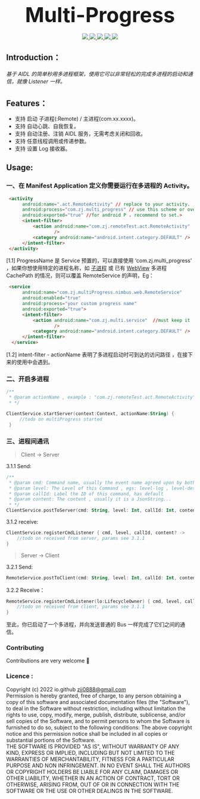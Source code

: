<p align="center" >
  <b style = "font-size:55px">Multi-Progress</b>
   <br>
   <br>
   <a href = "https://github.com/ZBL-Kiven/">
   <img src = "https://img.shields.io/static/v1?label=By&message=ZBL-Kiven&color=2af"/>
   </a>
   <a href = "https://github.com/ZBL-Kiven/album">
      <img src = "https://img.shields.io/static/v1?label=platform&message=Android&color=6bf"/>
   </a>
   <a href = "https://github.com/ZBL-Kiven">
      <img src = "https://img.shields.io/static/v1?label=author&message=ZJJ&color=9cf"/>
  </a>
  <a href = "https://developer.android.google.cn/jetpack/androidx">
      <img src = "https://img.shields.io/static/v1?label=usage&message=Multi-Progress&color=8ce"/>
  </a>
  <a href = "https://www.android-doc.com/guide/components/android7.0.html">
      <img src = "https://img.shields.io/static/v1?label=minVersion&message=5.0&color=cce"/>
  </a>
</p>



## Introduction：

###### 基于 AIDL 的简单秒用多进程框架，使用它可以非常轻松的完成多进程的启动和通信，就像 Listener 一样。

## Features：

* 支持 启动 子进程(:Remote) / 主进程(com.xx.xxxx)。
* 支持 自动心跳、自我恢复。
* 支持 自动注册、注销 AIDL 服务，无需考虑关闭和回收。
* 支持 任意线程调用或传递参数。
* 支持 设置 Log 接收器。

## Usage:

### 一、在 Manifest Application 定义你需要运行在多进程的 Activity。

```html
 <activity
      android:name=".act.RemoteActivity" // replace to your activity.
      android:process="com.zj.multi_progress" // use this scheme or override with RemoteService.[1.1]
      android:exported="true" //for android P . recommend to set.>
      <intent-filter>
          <action android:name="com.zj.remoteTest.act.RemoteActivity"  // importante ，see [1.2]
                  /> 
          <category android:name="android.intent.category.DEFAULT" />
      </intent-filter>
 </activity>
```

[1.1] ProgressName 是 Service 预置的，可以直接使用  ‘com.zj.multi_progress’ ，如果你想使用特定的进程名称，如 [子进程]() 或 已有 [WebView]() 多进程 CachePath 的情况，则可以覆盖 RemoteService 的声明，Eg：

```html
 <service
      android:name="com.zj.multiProgress.nimbus.web.RemoteService"
      android:enabled="true"
      android:process="your custom progress name"
      android:exported="true">
      <intent-filter>
          <action android:name="com.zj.multi.service"  //must keep it
                  /> 
          <category android:name="android.intent.category.DEFAULT" />
      </intent-filter>
  </service>
```

[1.2] intent-filter - actionName 表明了多进程启动时可到达的访问路径 ，在接下来的使用中会遇到。

### 二、开启多进程

```kotlin
/**
 * @param actionName , example : "com.zj.remoteTest.act.RemoteActivity" or your custom . see [2]
 * */

ClientService.startServer(context:Context, actionName:String) {
     //todo on multiProgress started
 }
```

### 三、进程间通讯

> Client -> Server

3.1.1 Send:

```kotlin
/**
 * @param cmd: Command name, usually the event name agreed upon by both parties
 * @param level: The Level of this Command , egs: level-log , level-destroy ... has Default.
 * @param callId: Label the ID of this command, has default
 * @param content: The content , usually it is a JsonString...
 * */ 
ClientService.postToServer(cmd: String, level: Int, callId: Int, content: String)
```



3.1.2 receive:

```kotlin
ClientService.registerCmdListener { cmd, level, callId, content? ->
    //todo on received from server, params see 3.1.1
}
```

> Server -> Client

3.2.1 Send:

```kotlin
RemoteService.postToClient(cmd: String, level: Int, callId: Int, content: String) //params see 3.1.1
```

3.2.2 Receive：

```kotlin
RemoteService.registerCmdListener(lo:LifecycleOwner) { cmd, level, callId, content ->
    //todo on received from client, params see 3.1.1
}
```

至此，你已启动了一个多进程，并向发送普通的 Bus 一样完成了它们之间的通信。

### Contributing

Contributions are very welcome 🎉

### Licence :

Copyright (c) 2022 io.github zjj0888@gmail.com<br>
Permission is hereby granted, free of charge, to any person obtaining a copy of this software and associated documentation files (the "Software"), to deal in the Software without restriction, including without limitation the rights to use, copy, modify, merge, publish, distribute, sublicense, and/or sell copies of the Software, and to permit persons to whom the Software is furnished to do so, subject to the following conditions:
The above copyright notice and this permission notice shall be included in all copies or substantial portions of the Software.<br>
THE SOFTWARE IS PROVIDED "AS IS", WITHOUT WARRANTY OF ANY KIND, EXPRESS OR IMPLIED, INCLUDING BUT NOT LIMITED TO THE WARRANTIES OF MERCHANTABILITY, FITNESS FOR A PARTICULAR PURPOSE AND NON INFRINGEMENT. IN NO EVENT SHALL THE AUTHORS OR COPYRIGHT HOLDERS BE LIABLE FOR ANY CLAIM, DAMAGES OR OTHER LIABILITY, WHETHER IN AN ACTION OF CONTRACT, TORT OR OTHERWISE, ARISING FROM, OUT OF OR IN CONNECTION WITH THE SOFTWARE OR THE USE OR OTHER DEALINGS IN THE SOFTWARE.